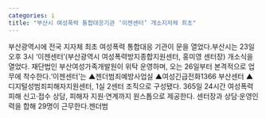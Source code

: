 ```yaml
---
categories: i
title: "부산시 여성폭력 통합대응기관 ‘이젠센터’ 개소지자체 최초"
---
```

부산광역시에 전국 지자체 최초 여성폭력 통합대응 기관이 문을 열었다.부산시는 23일 오후 3시 ‘이젠센터’(부산광역시 여성폭력방지종합지원센터, 홍미영 센터장) 개소식을 열었다. 재단법인 부산여성가족개발원이 위탁 운영하며, 오는 26일부터 본격적으로 업무에 착수한다.‘이젠센터’는 ▲젠더범죄예방사업실 ▲여성긴급전화1366 부산센터 ▲디지털성범죄피해자지원센터, 1실 2센터 조직으로 구성됐다. 365일 24시간 여성폭력 피해 신고·접수 상담, 피해자 지원·연계까지 원스톱으로 제공한다. 센터장과 상담·운영인력을 합해 29명이 근무한다.젠더범